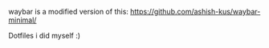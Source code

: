 waybar is a modified version of this:
  https://github.com/ashish-kus/waybar-minimal/

Dotfiles i did myself :)

